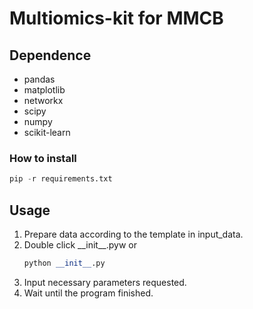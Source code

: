 # Multiomics-kit for MMCB

## Dependence

- pandas
- matplotlib
- networkx
- scipy
- numpy
- scikit-learn

### How to install

```python
pip -r requirements.txt
```
## Usage

1. Prepare data according to the template in input_data.
2. Double click \_\_init\_\_.pyw or
    ```python
    python __init__.py
    ```
3. Input necessary parameters requested.
4. Wait until the program finished.

